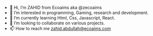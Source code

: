 - 👋 Hi, I’m ZAHID from Ecoaims aka @zecoaims
- 👀 I’m interested in programming, Gaming, research and development.
- 🌱 I’m currently learning Html, Css, Javascript, React.
- 💞️ I’m looking to collaborate on various projects.
- 📫 How to reach me zahid.abdullah@ecoaims.com

<!---
zecoaims/zecoaims is a ✨ special ✨ repository because its `README.md` (this file) appears on your GitHub profile.
You can click the Preview link to take a look at your changes.
--->
